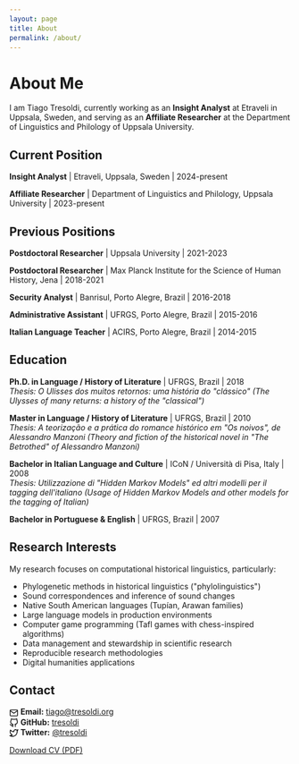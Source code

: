 ```yaml
---
layout: page
title: About
permalink: /about/
---
```


# About Me

I am Tiago Tresoldi, currently working as an **Insight Analyst** at Etraveli in Uppsala, Sweden, and serving as an **Affiliate Researcher** at the Department of Linguistics and Philology of Uppsala University.

## Current Position

**Insight Analyst** | Etraveli, Uppsala, Sweden | 2024-present

**Affiliate Researcher** | Department of Linguistics and Philology, Uppsala University | 2023-present

## Previous Positions

**Postdoctoral Researcher** | Uppsala University | 2021-2023

**Postdoctoral Researcher** | Max Planck Institute for the Science of Human History, Jena | 2018-2021

**Security Analyst** | Banrisul, Porto Alegre, Brazil | 2016-2018

**Administrative Assistant** | UFRGS, Porto Alegre, Brazil | 2015-2016

**Italian Language Teacher** | ACIRS, Porto Alegre, Brazil | 2014-2015

## Education

**Ph.D. in Language / History of Literature** | UFRGS, Brazil | 2018  
*Thesis: O Ulisses dos muitos retornos: uma história do "clássico" (The Ulysses of many returns: a history of the "classical")*

**Master in Language / History of Literature** | UFRGS, Brazil | 2010  
*Thesis: A teorização e a prática do romance histórico em "Os noivos", de Alessandro Manzoni (Theory and fiction of the historical novel in "The Betrothed" of Alessandro Manzoni)*

**Bachelor in Italian Language and Culture** | ICoN / Università di Pisa, Italy | 2008  
*Thesis: Utilizzazione di "Hidden Markov Models" ed altri modelli per il tagging dell'italiano (Usage of Hidden Markov Models and other models for the tagging of Italian)*

**Bachelor in Portuguese & English** | UFRGS, Brazil | 2007

## Research Interests

My research focuses on computational historical linguistics, particularly:

- Phylogenetic methods in historical linguistics ("phylolinguistics")
- Sound correspondences and inference of sound changes
- Native South American languages (Tupían, Arawan families)
- Large language models in production environments
- Computer game programming (Tafl games with chess-inspired algorithms)
- Data management and stewardship in scientific research
- Reproducible research methodologies
- Digital humanities applications

## Contact

<img src="mail.svg" style="width:16px;vertical-align:middle;" /> **Email:** tiago@tresoldi.org  
<img src="github.svg" style="width:16px;vertical-align:middle;" /> **GitHub:** [tresoldi](https://github.com/tresoldi)  
<img src="twitter.svg" style="width:16px;vertical-align:middle;" /> **Twitter:** [@tresoldi](https://twitter.com/tresoldi)

[Download CV (PDF)](/assets/cv.pdf)
